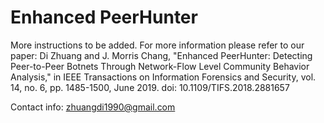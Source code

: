 # Enhanced PeerHunter
More instructions to be added.
For more information please refer to our paper: Di Zhuang and J. Morris Chang, "Enhanced PeerHunter: Detecting Peer-to-Peer Botnets Through Network-Flow Level Community Behavior Analysis," in IEEE Transactions on Information Forensics and Security, vol. 14, no. 6, pp. 1485-1500, June 2019. doi: 10.1109/TIFS.2018.2881657

Contact info: zhuangdi1990@gmail.com